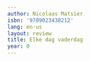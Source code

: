 ```yaml
---
author: Nicolaas Matsier
isbn: '9789023438212'
lang: en-us
layout: review
title: Elke dag vaderdag
year: 0
---
```


